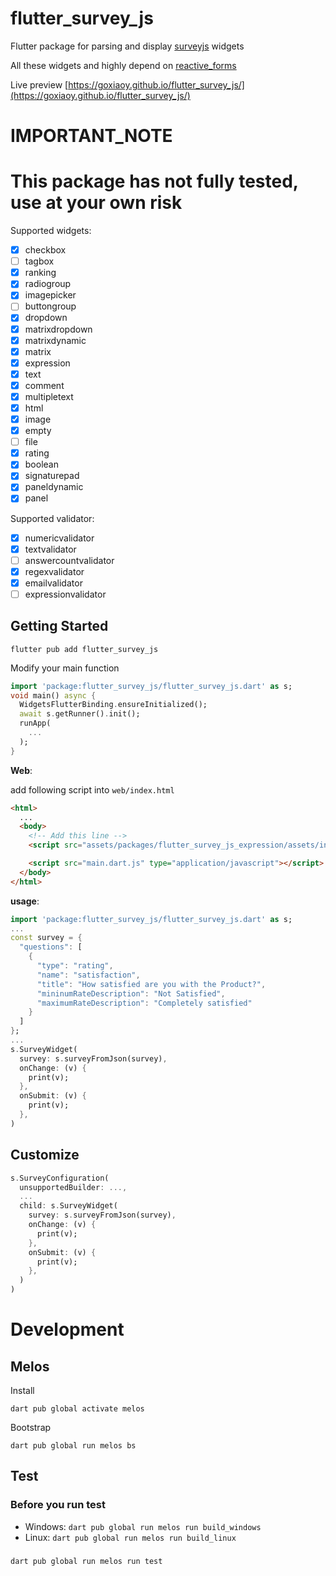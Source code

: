 # flutter_survey_js

Flutter package for parsing and display [surveyjs](https://surveyjs.io/) widgets

All these widgets and highly depend on [reactive_forms](https://pub.dev/packages/reactive_forms)

Live preview [https://goxiaoy.github.io/flutter_survey_js/](https://goxiaoy.github.io/flutter_survey_js/)

# IMPORTANT_NOTE

# This package has not fully tested, use at your own risk

Supported widgets:

- [x] checkbox
- [ ] tagbox
- [x] ranking
- [x] radiogroup
- [x] imagepicker
- [ ] buttongroup
- [x] dropdown
- [x] matrixdropdown
- [x] matrixdynamic
- [x] matrix
- [x] expression
- [x] text
- [x] comment
- [x] multipletext
- [x] html
- [x] image
- [x] empty
- [ ] file
- [x] rating
- [x] boolean
- [x] signaturepad
- [x] paneldynamic
- [x] panel

Supported validator:

- [x] numericvalidator
- [x] textvalidator
- [ ] answercountvalidator
- [x] regexvalidator
- [x] emailvalidator
- [ ] expressionvalidator

## Getting Started

```
flutter pub add flutter_survey_js
```

Modify your main function

```dart
import 'package:flutter_survey_js/flutter_survey_js.dart' as s;
void main() async {
  WidgetsFlutterBinding.ensureInitialized();
  await s.getRunner().init();
  runApp(
    ...
  );
}
```

**Web**:

add following script into `web/index.html`
```html
<html>
  ...
  <body>
    <!-- Add this line -->
    <script src="assets/packages/flutter_survey_js_expression/assets/index.js"></script>

    <script src="main.dart.js" type="application/javascript"></script>
  </body>
</html>

```


**usage**:

```dart
import 'package:flutter_survey_js/flutter_survey_js.dart' as s;
...
const survey = {
  "questions": [
    {
      "type": "rating",
      "name": "satisfaction",
      "title": "How satisfied are you with the Product?",
      "mininumRateDescription": "Not Satisfied",
      "maximumRateDescription": "Completely satisfied"
    }
  ]
};
...
s.SurveyWidget(
  survey: s.surveyFromJson(survey),
  onChange: (v) {
    print(v);
  },
  onSubmit: (v) {
    print(v);
  },
)


```

## Customize
```dart
s.SurveyConfiguration(
  unsupportedBuilder: ...,
  ...
  child: s.SurveyWidget(
    survey: s.surveyFromJson(survey),
    onChange: (v) {
      print(v);
    },
    onSubmit: (v) {
      print(v);
    },
  )
)


```

# Development
## Melos

Install
```shell
dart pub global activate melos
```
Bootstrap
```shell
dart pub global run melos bs
```

## Test

### Before you run test

- Windows: `dart pub global run melos run build_windows`
- Linux: `dart pub global run melos run build_linux`
###
`dart pub global run melos run test`